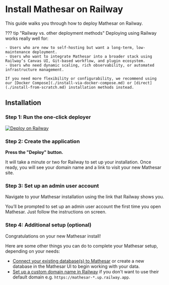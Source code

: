 # Install Mathesar on Railway

This guide walks you through how to deploy Mathesar on Railway.

??? tip "Railway vs. other deployment methods"
	Deploying using Railway works really well for:

	- Users who are new to self-hosting but want a long-term, low-maintenance deployment.
	- Users who want to integrate Mathesar into a broader stack using Railway’s Canvas UI, Git-based workflow, and plugin ecosystem.
	- Users who need dynamic scaling, rich observability, or automated infrastructure management.

	If you need more flexibility or configurability, we recommend using our [Docker Compose](./install-via-docker-compose.md) or [direct](./install-from-scratch.md) installation methods instead.


## Installation

### Step 1: Run the one-click deployer

[![Deploy on Railway](https://railway.com/button.svg)](https://railway.com/deploy/mathesar-official?referralCode=piCyQa)

### Step 2: Create the application

**Press the "Deploy" button.**

It will take a minute or two for Railway to set up your installation. Once ready, you will see your domain name and a link to visit your new Mathesar site.

### Step 3: Set up an admin user account

Navigate to your Mathesar installation using the link that Railway shows you.

You’ll be prompted to set up an admin user account the first time you open Mathesar. Just follow the instructions on screen.

### Step 4: Additional setup (optional)

Congratulations on your new Mathesar install!

Here are some other things you can do to complete your Mathesar setup, depending on your needs:

- [Connect your existing database(s) to Mathesar](../user-guide/databases.md#connection) or create a new database in the Mathesar UI to begin working with your data.
- [Set up a custom domain name in Railway](https://docs.railway.com/guides/public-networking#custom-domains) if you don't want to use their default domain e.g. `https://mathesar-*.up.railway.app`.
